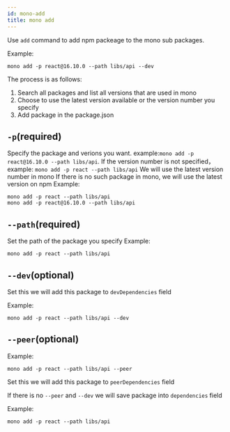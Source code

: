 ```yaml
---
id: mono-add
title: mono add
---
```


Use `add` command to add npm packeage to the mono sub packages.

Example:

```
mono add -p react@16.10.0 --path libs/api --dev
```

The process is as follows:
1. Search all packages and list all versions that are used in mono
2. Choose to use the latest version available or the version number you specify
3. Add package in the package.json 

## `-p`(required)


Specify the package and verions you want. example:`mono add -p react@16.10.0 --path libs/api`. 
If the version number is not specified，example: `mono add -p react --path libs/api`
We will use the latest version number in mono
If there is no such package in mono, we will use the latest version on npm
Example:
```
mono add -p react --path libs/api
mono add -p react@16.10.0 --path libs/api
```

## `--path`(required)

Set the path of the package you specify 
Example:
```
mono add -p react --path libs/api
```

## `--dev`(optional)

Set this we will add this package to `devDependencies` field

Example:
```
mono add -p react --path libs/api --dev
```

## `--peer`(optional)

Example:
```
mono add -p react --path libs/api --peer
```

Set this we will add this package to `peerDependencies` field

If there is no `--peer` and `--dev` we will save package into `dependencies` field

Example:
```
mono add -p react --path libs/api
```


